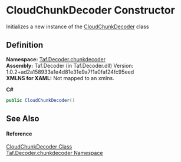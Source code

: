 # CloudChunkDecoder Constructor


Initializes a new instance of the <a href="T_Taf_Decoder_chunkdecoder_CloudChunkDecoder.md">CloudChunkDecoder</a> class



## Definition
**Namespace:** <a href="N_Taf_Decoder_chunkdecoder.md">Taf.Decoder.chunkdecoder</a>  
**Assembly:** Taf.Decoder (in Taf.Decoder.dll) Version: 1.0.2+ad2a158933a1e4d81e31e9a7f1a0faf24fc95eed  
**XMLNS for XAML:** Not mapped to an xmlns.

**C#**
``` C#
public CloudChunkDecoder()
```



## See Also


#### Reference
<a href="T_Taf_Decoder_chunkdecoder_CloudChunkDecoder.md">CloudChunkDecoder Class</a>  
<a href="N_Taf_Decoder_chunkdecoder.md">Taf.Decoder.chunkdecoder Namespace</a>  
